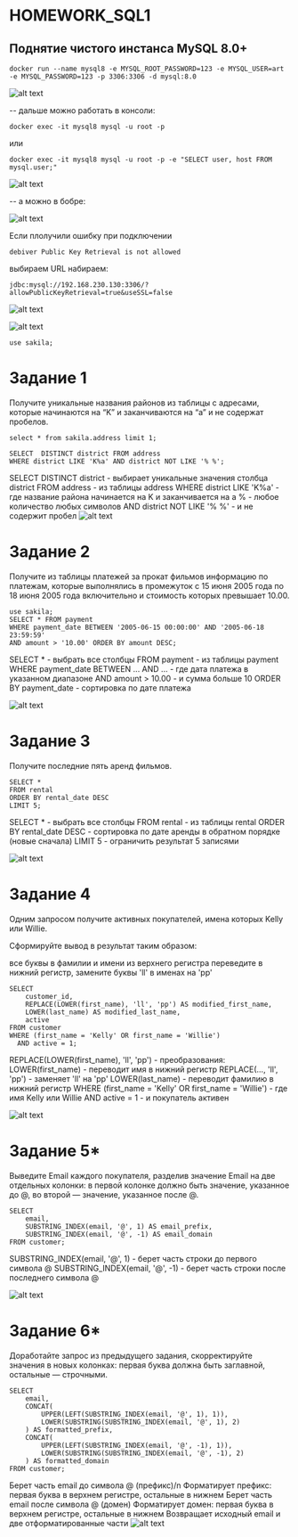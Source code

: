 # HOMEWORK_SQL1

## Поднятие чистого инстанса MySQL 8.0+
```
docker run --name mysql8 -e MYSQL_ROOT_PASSWORD=123 -e MYSQL_USER=art -e MYSQL_PASSWORD=123 -p 3306:3306 -d mysql:8.0

```
![alt text](image.png)


-- дальше можно работать в консоли:

```
docker exec -it mysql8 mysql -u root -p
```
или 
```
docker exec -it mysql8 mysql -u root -p -e "SELECT user, host FROM mysql.user;"
```
![alt text](image-1.png)


-- а можно в бобре: 

![alt text](image-2.png)

Если плолучили ошибку при подключении 
```
debiver Public Key Retrieval is not allowed 
```
выбираем URL набираем: 
```
jdbc:mysql://192.168.230.130:3306/?allowPublicKeyRetrieval=true&useSSL=false
```
![alt text](image-3.png)

![alt text](image-4.png)



```
use sakila;

```
# Задание 1
Получите уникальные названия районов из таблицы с адресами, которые начинаются на “K” и заканчиваются на “a” и не содержат пробелов.
```
select * from sakila.address limit 1; 
```
```
SELECT 	DISTINCT district FROM address
WHERE district LIKE 'K%a' AND district NOT LIKE '% %';

```
SELECT DISTINCT district - выбирает уникальные значения столбца district
FROM address - из таблицы address
WHERE district LIKE 'K%a' - где название района начинается на K и заканчивается на a
% - любое количество любых символов
AND district NOT LIKE '% %' - и не содержит пробел
![alt text](image.png)



# Задание 2
Получите из таблицы платежей за прокат фильмов информацию по платежам, которые выполнялись в промежуток с 15 июня 2005 года по 18 июня 2005 года включительно и стоимость которых превышает 10.00.
```
use sakila;
SELECT * FROM payment 
WHERE payment_date BETWEEN '2005-06-15 00:00:00' AND '2005-06-18 23:59:59'
AND amount > '10.00' ORDER BY amount DESC;
```
SELECT * - выбрать все столбцы
FROM payment - из таблицы payment
WHERE payment_date BETWEEN ... AND ... - где дата платежа в указанном диапазоне
AND amount > 10.00 - и сумма больше 10
ORDER BY payment_date - сортировка по дате платежа

![alt text](image-1.png)
# Задание 3
Получите последние пять аренд фильмов.


```
SELECT * 
FROM rental 
ORDER BY rental_date DESC 
LIMIT 5;
```
SELECT * - выбрать все столбцы
FROM rental - из таблицы rental
ORDER BY rental_date DESC - сортировка по дате аренды в обратном порядке (новые сначала)
LIMIT 5 - ограничить результат 5 записями


![alt text](image-2.png)

# Задание 4
Одним запросом получите активных покупателей, имена которых Kelly или Willie.

Сформируйте вывод в результат таким образом:

все буквы в фамилии и имени из верхнего регистра переведите в нижний регистр,
замените буквы 'll' в именах на 'pp'

```
SELECT 
    customer_id,
    REPLACE(LOWER(first_name), 'll', 'pp') AS modified_first_name,
    LOWER(last_name) AS modified_last_name,
    active
FROM customer 
WHERE (first_name = 'Kelly' OR first_name = 'Willie')
  AND active = 1;
```

REPLACE(LOWER(first_name), 'll', 'pp') - преобразования:
LOWER(first_name) - переводит имя в нижний регистр
REPLACE(..., 'll', 'pp') - заменяет 'll' на 'pp'
LOWER(last_name) - переводит фамилию в нижний регистр
WHERE (first_name = 'Kelly' OR first_name = 'Willie') - где имя Kelly или Willie
AND active = 1 - и покупатель активен


![alt text](image-3.png)


# Задание 5*
Выведите Email каждого покупателя, разделив значение Email на две отдельных колонки: в первой колонке должно быть значение, указанное до @, во второй — значение, указанное после @.
```
SELECT 
    email,
    SUBSTRING_INDEX(email, '@', 1) AS email_prefix,
    SUBSTRING_INDEX(email, '@', -1) AS email_domain
FROM customer;
```
SUBSTRING_INDEX(email, '@', 1) - берет часть строки до первого символа @
SUBSTRING_INDEX(email, '@', -1) - берет часть строки после последнего символа @

![alt text](image-5.png)

# Задание 6*
Доработайте запрос из предыдущего задания, скорректируйте значения в новых колонках: первая буква должна быть заглавной, остальные — строчными.


```
SELECT 
    email,
    CONCAT(
        UPPER(LEFT(SUBSTRING_INDEX(email, '@', 1), 1)),
        LOWER(SUBSTRING(SUBSTRING_INDEX(email, '@', 1), 2)
    ) AS formatted_prefix,
    CONCAT(
        UPPER(LEFT(SUBSTRING_INDEX(email, '@', -1), 1)),
        LOWER(SUBSTRING(SUBSTRING_INDEX(email, '@', -1), 2)
    ) AS formatted_domain
FROM customer;

```
Берет часть email до символа @ (префикс)/n
Форматирует префикс: первая буква в верхнем регистре, остальные в нижнем
Берет часть email после символа @ (домен)
Форматирует домен: первая буква в верхнем регистре, остальные в нижнем
Возвращает исходный email и две отформатированные части
![alt text](image-6.png)